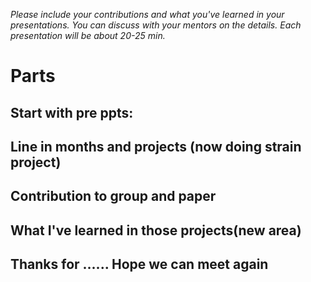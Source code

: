_Please include your contributions and what you've learned in your presentations. You can discuss with your mentors on the details. Each presentation will be about 20-25 min._
# Parts
## Start with pre ppts:
## Line in months and projects (now doing strain project)
## Contribution to group and paper
## What I've learned in those projects(new area)
## Thanks for ...... Hope we can meet again

